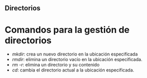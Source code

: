 ## Directorios
# Comandos para la gestión de directorios
- *mkdir*: crea un nuevo directorio en la ubicación especificada
- *rmdir*: elimina un directorio vacío en la ubicación especificada.
- *rm -r*: elimina un directorio y su contenido
- *cd*: cambia el directorio actual a la ubicación especificada.

